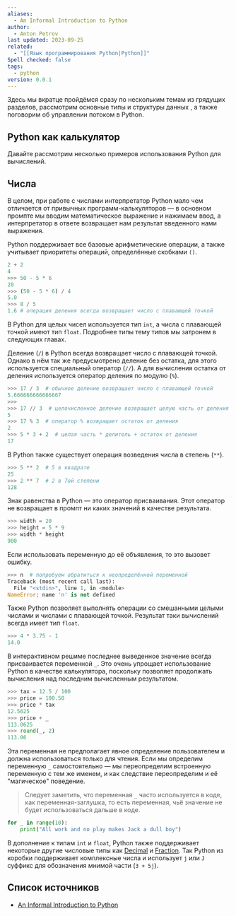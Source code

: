 ```yaml
---
aliases:
  - An Informal Introduction to Python
author:
  - Anton Petrov
last updated: 2023-09-25
related:
  - "[[Язык программирования Python|Python]]"
Spell checked: false
tags:
  - python
version: 0.0.1
---
```


Здесь мы вкратце пройдёмся сразу по нескольким темам из грядущих разделов, рассмотрим основные типы и структуры данных , а также поговорим об управлении потоком в Python.

## Python как калькулятор

Давайте рассмотрим несколько примеров использования Python для вычислений.

## Числа

В целом, при работе с числами интерпретатор Python мало чем отличается от привычных программ-калькуляторов — в основном промпте мы вводим математическое выражение и нажимаем ввод, а интерпретатор в ответе возвращает нам результат введенного нами выражения.

Python поддерживает все базовые арифметические операции, а также учитывает приоритеты операций, определённые скобками `()`.

```Python
2 + 2
4
>>> 50 - 5 * 6
20
>>> (50 - 5 * 6) / 4
5.0
>>> 8 / 5
1.6 # операция деления всегда возвращает число с плавающей точкой
```

В Python для целых чисел используется тип `int`, а  числа с плавающей точкой имеют тип `float`. Подробнее типы тему типов мы затронем в следующих главах.

Деление (`/`) в Python всегда возвращает число с плавающей точкой. Однако в нём так же предусмотрено деление без остатка, для этого используется специальный оператор (`//`). А для вычисления остатка от деления используется оператор деления по модулю (`%`).

```Python
>>> 17 / 3  # обычное деление возвращает число с плавающей точкой
5.666666666666667
>>>
>>> 17 // 3  # целочисленное деление возвращает целую часть от деления
5
>>> 17 % 3  # оператор % возвращает остаток от деления
2
>>> 5 * 3 + 2  # целая часть * делитель + остаток от деления
17
```

В Python также существует операция возведения числа в степень (`**`).

```Python
>>> 5 ** 2  # 5 в квадрате
25
>>> 2 ** 7  # 2 в 7ой степени
128
```

Знак равенства в Python — это оператор присваивания. Этот оператор не возвращает в промпт ни каких значений в качестве результата.

```Python
>>> width = 20
>>> height = 5 * 9
>>> width * height
900
```

Если использовать переменную до её объявления, то это вызовет ошибку.

```Python
>>> n  # попробуем обратиться к неопределённой переменной
Traceback (most recent call last):
  File "<stdin>", line 1, in <module>
NameError: name 'n' is not defined
```

 Также Python позволяет выполнять операции со смешанными целыми числами и числами с плавающей точкой. Результат таки вычислений всегда имеет тип `float`.

```Python
>>> 4 * 3.75 - 1
14.0
```

В интерактивном решиме последнее выведенное значение всегда присваивается переменной `_`. Это очень упрощает использование Python в качестве калькулятора, поскольку позволяет продолжать вычисления над последним вычисленным результатом.

```Python
>>> tax = 12.5 / 100
>>> price = 100.50
>>> price * tax
12.5625
>>> price + _
113.0625
>>> round(_, 2)
113.06
```

Эта переменная не предполагает явное определение пользователем и должна использоваться только для чтения. Если мы определим переменную `_` самостоятельно — мы переопределим встроенную переменную с тем же именем, и как следствие переопределим и её "магическое" поведение.

> Следует заметить, что переменная `_` часто используется в коде, как переменная-заглушка, то есть переменная, чьё значение не будет использоваться дальше в коде.

```Python
for _ in range(10):
	print("All work and no play makes Jack a dull boy")
```

В дополнение к типам `int` и `float`, Python также поддерживает некоторые другие числовые типы как [Decimal](https://docs.python.org/3/library/decimal.html) и [Fraction](https://docs.python.org/3/library/fractions.html). Так Python из коробки поддерживает комплексные числа и использует `j` или `J` суффикс для обозначения мнимой части (`3 + 5j`).

## Список источников

- [An Informal Introduction to Python](https://docs.python.org/3/tutorial/introduction.html)